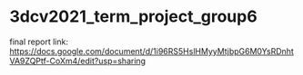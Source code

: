 # 3dcv2021_term_project_group6

final report link: https://docs.google.com/document/d/1i96RS5HslHMyyMtjbpG6M0YsRDnhtVA9ZQPtf-CoXm4/edit?usp=sharing
